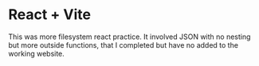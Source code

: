 # React + Vite

This was more filesystem react practice. It involved JSON with no nesting but more outside functions, that I completed but have no added to the working website.
